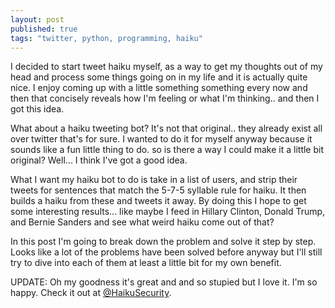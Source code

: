 ```yaml
---
layout: post
published: true
tags: "twitter, python, programming, haiku"
---
```


I decided to start tweet haiku myself, as a way to get my thoughts out of my head and process some things going on in my life and it is actually quite nice. I enjoy coming up with a little something something every now and then that concisely reveals how I'm feeling or what I'm thinking.. and then I got this idea. 

What about a haiku tweeting bot? It's not that original.. they already exist all over twitter that's for sure. I wanted to do it for myself anyway because it sounds like a fun little thing to do. so is there a way I could make it a little bit original? Well... I think I've got a good idea.

What I want my haiku bot to do is take in a list of users, and strip their tweets for sentences that match the 5-7-5 syllable rule for haiku. It then builds a haiku from these and tweets it away. By doing this I hope to get some interesting results... like maybe I feed in Hillary Clinton, Donald Trump, and Bernie Sanders and see what weird haiku come out of that? 

In this post I'm going to break down the problem and solve it step by step. Looks like a lot of the problems have been solved before anyway but I'll still try to dive into each of them at least a little bit for my own benefit.

UPDATE:
Oh my goodness it's great and and so stupied but I love it. I'm so happy. Check it out at [@HaikuSecurity](https://twitter.com/HaikuSecurity).
